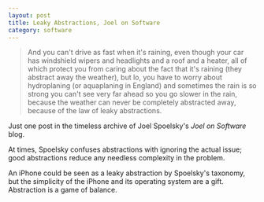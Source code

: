 ```yaml
---
layout: post
title: Leaky Abstractions, Joel on Software
category: software
---
```


> And you can't drive as fast when it's raining, even though your car has windshield wipers and headlights and a roof and a heater, all of which protect you from caring about the fact that it's raining (they abstract away the weather), but lo, you have to worry about hydroplaning (or aquaplaning in England) and sometimes the rain is so strong you can't see very far ahead so you go slower in the rain, because the weather can never be completely abstracted away, because of the law of leaky abstractions.

Just one post in the timeless archive of Joel Spoelsky's *Joel on Software* blog.

At times, Spoelsky confuses abstractions with ignoring the actual issue; good abstractions reduce any needless complexity in the problem. 

An iPhone could be seen as a leaky abstraction by Spoelsky's taxonomy, but the simplicity of the iPhone and its operating system are a gift. Abstraction is a game of balance.
